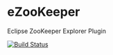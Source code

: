 # eZooKeeper
Eclipse ZooKeeper Explorer Plugin

[![Build Status](https://travis-ci.org/baloise/eZooKeeper.svg?branch=master)](https://travis-ci.org/baloise/eZooKeeper)

